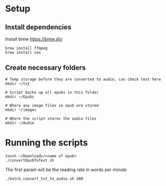 # Setup

## Install dependencies

Install brew https://brew.sh/
```
brew install ffmpeg
brew install sox
```

## Create necessary folders
```
# Temp storage before they are converted to audio, can check text here
mkdir ~/txt

# Script backs up all epubs in this folder
mkdir ~/Epubs

# Where any image files in epub are stored
mkdir ~/images

# Where the script stores the audio files
mkdir ~/Audio
```

# Running the scripts
```
touch ~/Downloads/<name of epub>
./convertEpubToText.sh
```

The first param will be the reading rate in words per minute
```
./batch_convert_txt_to_audio.sh 400
```



